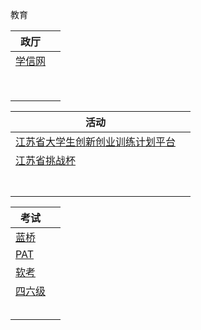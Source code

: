  教育

| 政厅                                                 |      |
| ---------------------------------------------------- | ---- |
| [学信网](https://account.chsi.com.cn/passport/login) |      |
| []()                                                 |      |
| []()                                                 |      |
| []()                                                 |      |
| []()                                                 |      |
| []()                                                 |      |
| []()                                                 |      |
| []()                                                 |      |
| []()                                                 |      |



| 活动                                                         |      |
| ------------------------------------------------------------ | ---- |
| [江苏省大学生创新创业训练计划平台]( http://114.220.75.43:81/Index.aspx) |      |
| [江苏省挑战杯](http://js.tiaozhanbei.net/d10/)               |      |
| []()                                                         |      |
| []()                                                         |      |
| []()                                                         |      |
| []()                                                         |      |
| []()                                                         |      |
| []()                                                         |      |
| []()                                                         |      |



| 考试                                          |      |
| --------------------------------------------- | ---- |
| [蓝桥](http://dasai.lanqiao.cn/)              |      |
| [PAT](https://pintia.cn/)                     |      |
| [软考](http://bm.ruankao.org.cn/sign/welcome) |      |
| [四六级](http://www.neea.edu.cn/)             |      |
| []()                                          |      |
| []()                                          |      |
| []()                                          |      |
| []()                                          |      |
| []()                                          |      |

